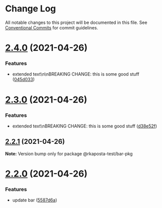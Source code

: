 # Change Log

All notable changes to this project will be documented in this file.
See [Conventional Commits](https://conventionalcommits.org) for commit guidelines.

# [2.4.0](https://github.com/rkaposta/monorepo-test/compare/@rkaposta-test/bar-pkg@2.3.0...@rkaposta-test/bar-pkg@2.4.0) (2021-04-26)


### Features

* extended text\n\nBREAKING CHANGE: this is some good stuff ([045d033](https://github.com/rkaposta/monorepo-test/commit/045d03377ec2f89b719a8b0a801305e3824972aa))





# [2.3.0](https://github.com/rkaposta/monorepo-test/compare/@rkaposta-test/bar-pkg@2.2.1...@rkaposta-test/bar-pkg@2.3.0) (2021-04-26)


### Features

* extended text\nBREAKING CHANGE: this is some good stuff ([d38e52f](https://github.com/rkaposta/monorepo-test/commit/d38e52f91a16825dc43d8d1d66cf4591152c3cb7))





## [2.2.1](https://github.com/rkaposta/monorepo-test/compare/@rkaposta-test/bar-pkg@2.2.0...@rkaposta-test/bar-pkg@2.2.1) (2021-04-26)

**Note:** Version bump only for package @rkaposta-test/bar-pkg





# [2.2.0](https://github.com/rkaposta/monorepo-test/compare/@rkaposta-test/bar-pkg@2.1.0...@rkaposta-test/bar-pkg@2.2.0) (2021-04-26)


### Features

* update bar ([5587d6a](https://github.com/rkaposta/monorepo-test/commit/5587d6a0c73294c7b0816efb387d73b5c026e6cd))
